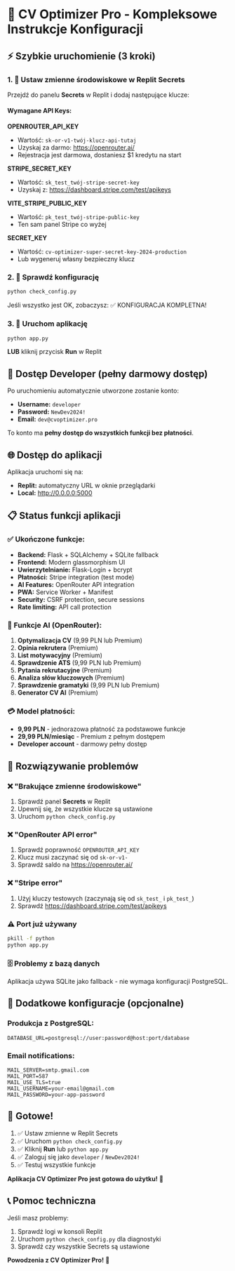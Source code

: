 
# 🚀 CV Optimizer Pro - Kompleksowe Instrukcje Konfiguracji

## ⚡ Szybkie uruchomienie (3 kroki)

### 1. 🔑 Ustaw zmienne środowiskowe w Replit Secrets

Przejdź do panelu **Secrets** w Replit i dodaj następujące klucze:

#### Wymagane API Keys:

**OPENROUTER_API_KEY**
- Wartość: `sk-or-v1-twój-klucz-api-tutaj`
- Uzyskaj za darmo: https://openrouter.ai/
- Rejestracja jest darmowa, dostaniesz $1 kredytu na start

**STRIPE_SECRET_KEY**
- Wartość: `sk_test_twój-stripe-secret-key`
- Uzyskaj z: https://dashboard.stripe.com/test/apikeys

**VITE_STRIPE_PUBLIC_KEY**
- Wartość: `pk_test_twój-stripe-public-key`
- Ten sam panel Stripe co wyżej

**SECRET_KEY**
- Wartość: `cv-optimizer-super-secret-key-2024-production`
- Lub wygeneruj własny bezpieczny klucz

### 2. 🔧 Sprawdź konfigurację

```bash
python check_config.py
```

Jeśli wszystko jest OK, zobaczysz: ✅ KONFIGURACJA KOMPLETNA!

### 3. 🚀 Uruchom aplikację

```bash
python app.py
```
**LUB** kliknij przycisk **Run** w Replit

## 🔐 Dostęp Developer (pełny darmowy dostęp)

Po uruchomieniu automatycznie utworzone zostanie konto:
- **Username:** `developer`
- **Password:** `NewDev2024!`
- **Email:** `dev@cvoptimizer.pro`

To konto ma **pełny dostęp do wszystkich funkcji bez płatności**.

## 🌐 Dostęp do aplikacji

Aplikacja uruchomi się na:
- **Replit:** automatyczny URL w oknie przeglądarki
- **Local:** http://0.0.0.0:5000

## 📋 Status funkcji aplikacji

### ✅ Ukończone funkcje:
- **Backend:** Flask + SQLAlchemy + SQLite fallback
- **Frontend:** Modern glassmorphism UI
- **Uwierzytelnianie:** Flask-Login + bcrypt
- **Płatności:** Stripe integration (test mode)
- **AI Features:** OpenRouter API integration
- **PWA:** Service Worker + Manifest
- **Security:** CSRF protection, secure sessions
- **Rate limiting:** API call protection

### 🎯 Funkcje AI (OpenRouter):
1. **Optymalizacja CV** (9,99 PLN lub Premium)
2. **Opinia rekrutera** (Premium)
3. **List motywacyjny** (Premium)
4. **Sprawdzenie ATS** (9,99 PLN lub Premium)
5. **Pytania rekrutacyjne** (Premium)
6. **Analiza słów kluczowych** (Premium)
7. **Sprawdzenie gramatyki** (9,99 PLN lub Premium)
8. **Generator CV AI** (Premium)

### 💳 Model płatności:
- **9,99 PLN** - jednorazowa płatność za podstawowe funkcje
- **29,99 PLN/miesiąc** - Premium z pełnym dostępem
- **Developer account** - darmowy pełny dostęp

## 🔧 Rozwiązywanie problemów

### ❌ "Brakujące zmienne środowiskowe"
1. Sprawdź panel **Secrets** w Replit
2. Upewnij się, że wszystkie klucze są ustawione
3. Uruchom `python check_config.py`

### ❌ "OpenRouter API error"
1. Sprawdź poprawność `OPENROUTER_API_KEY`
2. Klucz musi zaczynać się od `sk-or-v1-`
3. Sprawdź saldo na https://openrouter.ai/

### ❌ "Stripe error"
1. Użyj kluczy testowych (zaczynają się od `sk_test_` i `pk_test_`)
2. Sprawdź https://dashboard.stripe.com/test/apikeys

### ⚠️ Port już używany
```bash
pkill -f python
python app.py
```

### 🗄️ Problemy z bazą danych
Aplikacja używa SQLite jako fallback - nie wymaga konfiguracji PostgreSQL.

## 📝 Dodatkowe konfiguracje (opcjonalne)

### Produkcja z PostgreSQL:
```
DATABASE_URL=postgresql://user:password@host:port/database
```

### Email notifications:
```
MAIL_SERVER=smtp.gmail.com
MAIL_PORT=587
MAIL_USE_TLS=true
MAIL_USERNAME=your-email@gmail.com
MAIL_PASSWORD=your-app-password
```

## 🎉 Gotowe!

1. ✅ Ustaw zmienne w Replit Secrets
2. ✅ Uruchom `python check_config.py`
3. ✅ Kliknij **Run** lub `python app.py`
4. ✅ Zaloguj się jako `developer` / `NewDev2024!`
5. ✅ Testuj wszystkie funkcje

**Aplikacja CV Optimizer Pro jest gotowa do użytku!** 🚀

## 📞 Pomoc techniczna

Jeśli masz problemy:
1. Sprawdź logi w konsoli Replit
2. Uruchom `python check_config.py` dla diagnostyki
3. Sprawdź czy wszystkie Secrets są ustawione

**Powodzenia z CV Optimizer Pro!** 💪
